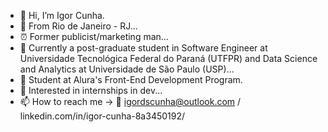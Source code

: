 - 👋 Hi, I’m Igor Cunha.
- 📍 From Rio de Janeiro - RJ...
- ⏰ Former publicist/marketing man...
- 🌱 Currently a post-graduate student in Software Engineer at Universidade Tecnológica Federal do Paraná (UTFPR) and Data Science and Analytics at Universidade de São Paulo (USP)...
- 📘 Student at Alura's Front-End Development Program.
- 👀 Interested in internships in dev...
- 📫 How to reach me -> 📩 igordscunha@outlook.com / linkedin.com/in/igor-cunha-8a3450192/

